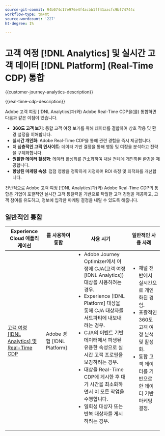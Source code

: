 ```yaml
---
source-git-commit: 94b074c17e976e4f4acbb1ff41aacfc9bf74744c
workflow-type: tm+mt
source-wordcount: '227'
ht-degree: 1%

---
```



# 고객 여정 [!DNL Analytics] 및 실시간 고객 데이터 [!DNL Platform] (Real-Time CDP) 통합

{{customer-journey-analytics-description}}

{{real-time-cdp-description}}

Adobe 고객 여정 [!DNL Analytics]과(와) Adobe Real-Time CDP을(를) 통합하면 다음과 같은 이점이 있습니다.

+ **360도 고객 보기**: 통합 고객 여정 보기를 위해 데이터를 결합하여 상호 작용 및 환경 설정을 이해합니다.
+ **실시간 개인화**: Adobe Real-Time CDP을 통해 관련 경험을 즉시 제공합니다.
+ **더 심층적인 고객 인사이트**: 데이터 기반 결정을 통해 행동 및 여정을 분석하고 전략을 구체화합니다.
+ **원활한 데이터 활성화**: 데이터 활성화를 간소화하여 채널 전체에 개인화된 환경을 제공합니다.
+ **향상된 마케팅 속성**: 접점 영향을 정확하게 지정하여 ROI 측정 및 최적화를 개선합니다.

전반적으로 Adobe 고객 여정 [!DNL Analytics]과(와) Adobe Real-Time CDP의 통합은 기업이 포괄적인 실시간 고객 통찰력을 기반으로 탁월한 고객 경험을 제공하고, 고객 참여를 유도하고, 정보에 입각한 마케팅 결정을 내릴 수 있도록 해줍니다.

## 일반적인 통합

<table>
    <thead>
        <tr>
            <th>Experience Cloud 애플리케이션</th>
            <th>를 사용하여 통합</th>
            <th>사용 시기</th>
            <th>일반적인 사용 사례</th>
        </tr>
    </thead>
    <tbody>
        <tr>
            <td><a href="https://experienceleague.adobe.com/docs/customer-journey-analytics-learn/tutorials/components/audiences/audience-publishing-for-cja.html" target="_blank" rel="noreferrer">고객 여정 [!DNL Analytics] 및 Real-Time CDP</a></td>
            <td>Adobe 경험 [!DNL Platform]</td>
            <td>
                <ul style="margin-top: 0;">
                    <li>Adobe Journey Optimizer에서 여정에 CJA(고객 여정 [!DNL Analytics]) 대상을 사용하려는 경우.</li>
                    <li>Experience [!DNL Platform] 대상을 통해 CJA 대상자를 서드파티에 내보내려는 경우.</li>
                    <li>CJA의 이벤트 기반 데이터에서 파생된 유용한 속성으로 실시간 고객 프로필을 보강하려는 경우.</li>
                    <li>대상을 Real-Time CDP에 게시한 후 대기 시간을 최소화하면서 이 모든 작업을 수행합니다.</li>
                    <li>일회성 대상자 또는 반복 대상자를 게시하려는 경우.</li>
                </ul>
            </td>
            <td>
              <ul style="margin-top: 0;">
                <li>채널 전반에서 실시간으로 개인화된 경험.</li>
                <li>포괄적인 360도 고객 여정 분석 및 활성화.</li>
                <li>통합 고객 데이터를 기반으로 한 데이터 기반 마케팅 결정.</li>
              </ul>
            </td>
        </tr>        
    </tbody>          
</table>
